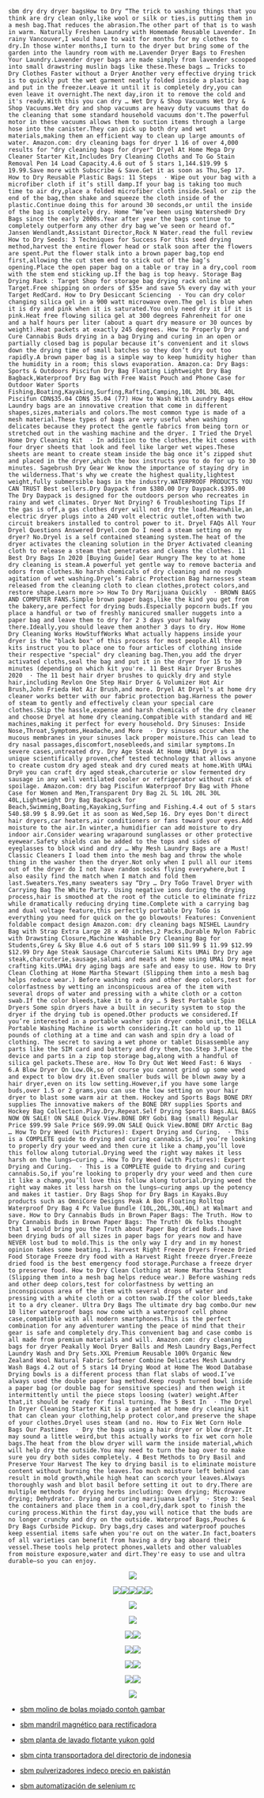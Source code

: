 
```
sbm dry dry dryer bagsHow to Dry “The trick to washing things that you think are dry clean only,like wool or silk or ties,is putting them in a mesh bag.That reduces the abrasion.The other part of that is to wash in warm. Naturally Freshen Laundry with Homemade Reusable Lavender. In rainy Vancouver,I would have to wait for months for my clothes to dry.In those winter months,I turn to the dryer but bring some of the garden into the laundry room with me.Lavender Dryer Bags to Freshen Your Laundry.Lavender dryer bags are made simply from lavender scooped into small drawstring muslin bags like these.These bags … Tricks to Dry Clothes Faster without a Dryer Another very effective drying trick is to quickly put the wet garment neatly folded inside a plastic bag and put in the freezer.Leave it until it is completely dry,you can even leave it overnight.The next day,iron it to remove the cold and it's ready.With this you can dry … Wet Dry & Shop Vacuums Wet Dry & Shop Vacuums.Wet dry and shop vacuums are heavy duty vacuums that do the cleaning that some standard household vacuums don't.The powerful motor in these vacuums allows them to suction items through a large hose into the canister.They can pick up both dry and wet materials,making them an efficient way to clean up large amounts of water. Amazon.com: dry cleaning bags for dryer 1 16 of over 4,000 results for "dry cleaning bags for dryer" Dryel At Home Mega Dry Cleaner Starter Kit,Includes Dry Cleaning Cloths and To Go Stain Removal Pen 14 Load Capacity.4.6 out of 5 stars 1,144.$19.99 $ 19.99.Save more with Subscribe & Save.Get it as soon as Thu,Sep 17. How to Dry Reusable Plastic Bags: 11 Steps  · Wipe out your bag with a microfiber cloth if it’s still damp.If your bag is taking too much time to air dry,place a folded microfiber cloth inside.Seal or zip the end of the bag,then shake and squeeze the cloth inside of the plastic.Continue doing this for around 30 seconds,or until the inside of the bag is completely dry. Home “We’ve been using Watershed® Dry Bags since the early 2000s.Year after year the bags continue to completely outperform any other dry bag we’ve seen or heard of.” Jansen Wendlandt,Assistant Director,Rock N Water.read the full review How to Dry Seeds: 3 Techniques for Success For this seed drying method,harvest the entire flower head or stalk soon after the flowers are spent.Put the flower stalk into a brown paper bag,top end first,allowing the cut stem end to stick out of the bag’s opening.Place the open paper bag on a table or tray in a dry,cool room with the stem end sticking up.If the bag is top heavy. Storage Bag Drying Rack : Target Shop for storage bag drying rack online at Target.Free shipping on orders of $35+ and save 5% every day with your Target RedCard. How to Dry Desiccant Sciencing  · You can dry color changing silica gel in a 900 watt microwave oven.The gel is blue when it is dry and pink when it is saturated.You only need dry it if it is pink.Heat free flowing silica gel at 300 degrees Fahrenheit for one and a half hours per liter (about a quart dry measure or 30 ounces by weight).Heat packets at exactly 245 degrees. How to Properly Dry and Cure Cannabis Buds drying in a bag Drying and curing in an open or partially closed bag is popular because it’s convenient and it slows down the drying time of small batches so they don’t dry out too rapidly.A brown paper bag is a simple way to keep humidity higher than the humidity in a room; this slows evaporation. Amazon.ca: Dry Bags: Sports & Outdoors Piscifun Dry Bag Floating Lightweight Dry Bag Bagback,Waterproof Dry Bag with Free Waist Pouch and Phone Case for Outdoor Water Sports Fishing,Boating,Kayaking,Surfing,Rafting,Camping,10L 20L 30L 40L Piscifun CDN$35.04 CDN$ 35.04 (77) How to Wash With Laundry Bags eHow Laundry bags are an innovative creation that come in different shapes,sizes,materials and colors.The most common type is made of a mesh material.These types of bags are very useful when washing delicates because they protect the gentle fabrics from being torn or stretched out in the washing machine and the dryer. I Tried the Dryel Home Dry Cleaning Kit  · In addition to the clothes,the kit comes with four dryer sheets that look and feel like larger wet wipes.These sheets are meant to create steam inside the bag once it’s zipped shut and placed in the dryer,which the box instructs you to do for up to 30 minutes. Sagebrush Dry Gear We know the importance of staying dry in the wilderness.That's why we create the highest quality,lightest weight,fully submersible bags in the industry.WATERPROOF PRODUCTS YOU CAN TRUST Best sellers.Dry Daypack from $380.00 Dry Daypack.$395.00 The Dry Daypack is designed for the outdoors person who recreates in rainy and wet climates. Dryer Not Drying? 6 Troubleshooting Tips If the gas is off,a gas clothes dryer will not dry the load.Meanwhile,an electric dryer plugs into a 240 volt electric outlet,often with two circuit breakers installed to control power to it. Dryel FAQs All Your Dryel Questions Answered Dryel.com Do I need a steam setting on my dryer? No.Dryel is a self contained steaming system.The heat of the dryer activates the cleaning solution in the Dryer Activated cleaning cloth to release a steam that penetrates and cleans the clothes. 11 Best Dry Bags In 2020 [Buying Guide] Gear Hungry The key to at home dry cleaning is steam.A powerful yet gentle way to remove bacteria and odors from clothes.No harsh chemicals of dry cleaning and no rough agitation of wet washing.Dryel’s Fabric Protection Bag harnesses steam released from the cleaning cloth to clean clothes,protect colors,and restore shape.Learn more >> How To Dry Marijuana Quickly  · BROWN BAGS AND COMPUTER FANS.Simple brown paper bags,like the kind you get from the bakery,are perfect for drying buds.Especially popcorn buds.If you place a handful or two of freshly manicured smaller nuggets into a paper bag and leave them to dry for 2 3 days your halfway there.Ideally,you should leave them another 3 days to dry. How Home Dry Cleaning Works HowStuffWorks What actually happens inside your dryer is the "black box" of this process for most people.All three kits instruct you to place one to four articles of clothing inside their respective "special" dry cleaning bag.Then,you add the dryer activated cloths,seal the bag and put it in the dryer for 15 to 30 minutes (depending on which kit you're. 11 Best Hair Dryer Brushes 2020  · The 11 best hair dryer brushes to quickly dry and style hair,including Revlon One Step Hair Dryer & Volumizer Hot Air Brush,John Frieda Hot Air Brush,and more. Dryel At Dryel's at home dry cleaner works better with our fabric protection bag.Harness the power of steam to gently and effectively clean your special care clothes.Skip the hassle,expense and harsh chemicals of the dry cleaner and choose Dryel at home dry cleaning.Compatible with standard and HE machines,making it perfect for every household. Dry Sinuses: Inside Nose,Throat,Symptoms,Headache,and More  · Dry sinuses occur when the mucous membranes in your sinuses lack proper moisture.This can lead to dry nasal passages,discomfort,nosebleeds,and similar symptoms.In severe cases,untreated dry. Dry Age Steak At Home UMAi Dry® is a unique scientifically proven,chef tested technology that allows anyone to create custom dry aged steak and dry cured meats at home.With UMAi Dry® you can craft dry aged steak,charcuterie or slow fermented dry sausage in any well ventilated cooler or refrigerator without risk of spoilage. Amazon.com: dry bag Piscifun Waterproof Dry Bag with Phone Case for Women and Men,Transparent Dry Bag 2L 5L 10L 20L 30L 40L,Lightweight Dry Bag Backpack for Beach,Swimming,Boating,Kayaking,Surfing and Fishing.4.4 out of 5 stars 540.$8.99 $ 8.99.Get it as soon as Wed,Sep 16. Dry eyes Don't direct hair dryers,car heaters,air conditioners or fans toward your eyes.Add moisture to the air.In winter,a humidifier can add moisture to dry indoor air.Consider wearing wraparound sunglasses or other protective eyewear.Safety shields can be added to the tops and sides of eyeglasses to block wind and dry … Why Mesh Laundry Bags are a Must! Classic Cleaners I load them into the mesh bag and throw the whole thing in the washer then the dryer.Not only when I pull all our items out of the dryer do I not have random socks flying everywhere,but I also easily find the match when I match and fold them last.Sweaters.Yes,many sweaters say “Dry … Dry ToGo Travel Dryer with Carrying Bag The White Party. Using negative ions during the drying process,hair is smoothed at the root of the cuticle to eliminate frizz while dramatically reducing drying time.Complete with a carrying bag and dual voltage feature,this perfectly portable Dry ToGo is everything you need for quick on the go blowouts! Features: Convenient foldable compact design Amazon.com: dry cleaning bags NISHEL Laundry Bag with Strap Extra Large 28 x 40 inches,2 Packs,Durable Nylon Fabric with Drawsting Closure,Machine Washable Dry Cleaning Bag for Students,Grey & Sky Blue 4.6 out of 5 stars 100 $11.99 $ 11.99 $12.99 $12.99 Dry Age Steak Sausage Charcuterie Salumi Kits UMAi Dry Dry age steak,charcuterie,sausage,salumi and meats at home using UMAi Dry meat crafting kits.UMAi dry aging bags are safe and easy to use. How to Dry Clean Clothing at Home Martha Stewart (Slipping them into a mesh bag helps reduce wear.) Before washing reds and other deep colors,test for colorfastness by wetting an inconspicuous area of the item with several drops of water and pressing with a white cloth or a cotton swab.If the color bleeds,take it to a dry … 5 Best Portable Spin Dryers Some spin dryers have a built in security system to stop the dryer if the drying tub is opened.Other products we considered.If you’re interested in a portable washer spin dryer combo unit,the DELLA Portable Washing Machine is worth considering.It can hold up to 11 pounds of clothing at a time and can wash and spin dry a load of clothing. The secret to saving a wet phone or tablet Disassemble any parts like the SIM card and battery and dry them,too.Step 3.Place the device and parts in a zip top storage bag,along with a handful of silica gel packets.These are. How To Dry Out Wet Weed Fast: 6 Ways  · 6.A Blow Dryer On Low.Ok,so of course you cannot grind up some weed and expect to blow dry it.Even smaller buds will be blown away by a hair dryer,even on its low setting.However,if you have some large buds,over 1.5 or 2 grams,you can use the low setting on your hair dryer to blast some warm air at them. Hockey and Sports Bags BONE DRY supplies The innovative makers of the BONE DRY supplies Sports and Hockey Bag Collection.Play.Dry.Repeat.Self Drying Sports Bags.ALL BAGS NOW ON SALE! ON SALE Quick View.BONE DRY Gobi Bag (small) Regular Price $99.99 Sale Price $69.99.ON SALE Quick View.BONE DRY Arctic Bag … How To Dry Weed (with Pictures): Expert Drying and Curing.  · This is a COMPLETE guide to drying and curing cannabis.So,if you’re looking to properly dry your weed and then cure it like a champ,you’ll love this follow along tutorial.Drying weed the right way makes it less harsh on the lungs—curing … How To Dry Weed (with Pictures): Expert Drying and Curing.  · This is a COMPLETE guide to drying and curing cannabis.So,if you’re looking to properly dry your weed and then cure it like a champ,you’ll love this follow along tutorial.Drying weed the right way makes it less harsh on the lungs—curing amps up the potency and makes it tastier. Dry Bags Shop for Dry Bags in Kayaks.Buy products such as OmniCore Designs Peak A Boo Floating Rolltop Waterproof Dry Bag 4 Pc Value Bundle (10L,20L,30L,40L) at Walmart and save. How to Dry Cannabis Buds in Brown Paper Bags: The Truth. How to Dry Cannabis Buds in Brown Paper Bags: The Truth! Ok folks thought that I would bring you the Truth about Paper Bag dried Buds.I have been drying buds of all sizes in paper bags for years now and have NEVER lost bud to mold.This is the only way I dry and in my honest opinion takes some beating.1. Harvest Right Freeze Dryers Freeze Dried Food Storage Freeze dry food with a Harvest Right freeze dryer.Freeze dried food is the best emergency food storage.Purchase a freeze dryer to preserve food. How to Dry Clean Clothing at Home Martha Stewart (Slipping them into a mesh bag helps reduce wear.) Before washing reds and other deep colors,test for colorfastness by wetting an inconspicuous area of the item with several drops of water and pressing with a white cloth or a cotton swab.If the color bleeds,take it to a dry cleaner. Ultra Dry Bags The ultimate dry bag combo.Our new 10 liter waterproof bags now come with a waterproof cell phone case,compatible with all modern smartphones.This is the perfect combination for any adventurer wanting the peace of mind that their gear is safe and completely dry.This convenient bag and case combo is all made from premium materials and will. Amazon.com: dry cleaning bags for dryer Peakally Wool Dryer Balls and Mesh Laundry Bags,Perfect Laundry Wash and Dry Sets.XXL Premium Reusable 100% Organic New Zealand Wool Natural Fabric Softener Combine Delicates Mesh Laundry Wash Bags 4.2 out of 5 stars 14 Drying Wood at Home The Wood Database Drying bowls is a different process than flat slabs of wood.I’ve always used the double paper bag method.Keep rough turned bowl inside a paper bag (or double bag for sensitive species) and then weigh it intermittently until the piece stops loosing (water) weight.After that,it should be ready for final turning. The 5 Best In  · The Dryel In Dryer Cleaning Starter Kit is a patented at home dry cleaning kit that can clean your clothing,help protect color,and preserve the shape of your clothes.Dryel uses steam (and no. How to Fix Wet Corn Hole Bags Our Pastimes  · Dry the bags using a hair dryer or blow dryer.It may sound a little weird,but this actually works to fix wet corn hole bags.The heat from the blow dryer will warm the inside material,which will help dry the outside.You may need to turn the bag over to make sure you dry both sides completely. 4 Best Methods to Dry Basil and Preserve Your Harvest The key to drying basil is to eliminate moisture content without burning the leaves.Too much moisture left behind can result in mold growth,while high heat can scorch your leaves.Always thoroughly wash and blot basil before setting it out to dry.There are multiple methods for drying herbs including: Oven drying; Microwave drying; Dehydrator. Drying and curing marijuana Leafly  · Step 3: Seal the containers and place them in a cool,dry,dark spot to finish the curing process.Within the first day,you will notice that the buds are no longer crunchy and dry on the outside. Waterproof Bags,Pouches & Dry Bags Curbside Pickup. Dry bags,dry cases and waterproof pouches keep essential items safe when you're out on the water.In fact,boaters of all varieties can benefit from having a dry bag aboard their vessel.These tools help protect phones,wallets and other valuables from moisture exposure,water and dirt.They're easy to use and ultra durable—so you can enjoy. 
```

<div align="center">

<a href="https://es-crusher.shibang-china.com/github&k=sbm+dry+dry+dryer+bags"><img src="https://static.shibang-china.com/es/crusher/logo.jpg"></a>

<a href="https://es-crusher.shibang-china.com/github&k=sbm+dry+dry+dryer+bags"><img src="https://static.shibang-china.com/es/crusher/index.jpg"></a><a href="https://es-crusher.shibang-china.com/material.htmlgithub&k=sbm+dry+dry+dryer+bags"><img src="https://static.shibang-china.com/es/crusher/material.jpg"></a><a href="https://es-crusher.shibang-china.com/application.htmlgithub&k=sbm+dry+dry+dryer+bags"><img src="https://static.shibang-china.com/es/crusher/application.jpg"></a><a href="https://es-crusher.shibang-china.com/aboutus.htmlgithub&k=sbm+dry+dry+dryer+bags"><img src="https://static.shibang-china.com/es/crusher/aboutus.jpg"></a><a href="https://es-crusher.shibang-china.com/contact.htmlgithub&k=sbm+dry+dry+dryer+bags"><img src="https://static.shibang-china.com/es/crusher/contact.jpg"></a>

<a href="https://es-crusher.shibang-china.com/github&k=sbm+dry+dry+dryer+bags"><img src="https://static.shibang-china.com/es/crusher/banner.jpg"></a>

<a href="https://swt.shibang-china.com/github&k=sbm+dry+dry+dryer+bags"><img src="https://static.shibang-china.com/es/crusher/text.jpg"></a>

<a href="https://swt.shibang-china.com/github&k=sbm+dry+dry+dryer+bags"><img src="https://static.shibang-china.com/es/crusher/chat.jpg"></a><a href="https://es-crusher.shibang-china.com/contact.htmlgithub&k=sbm+dry+dry+dryer+bags"><img src="https://static.shibang-china.com/es/crusher/message.jpg"></a>

<a href="https://es-crusher.shibang-china.com/products/pe.htmlgithub&k=sbm+dry+dry+dryer+bags"><img src="https://static.shibang-china.com/es/crusher/pe.jpg"></a><a href="https://es-crusher.shibang-china.com/products/pf.htmlgithub&k=sbm+dry+dry+dryer+bags"><img src="https://static.shibang-china.com/es/crusher/pf.jpg"></a>

<a href="https://es-crusher.shibang-china.com/products/hpt.htmlgithub&k=sbm+dry+dry+dryer+bags"><img src="https://static.shibang-china.com/es/crusher/hpt.jpg"></a><a href="https://es-crusher.shibang-china.com/products/vsi.htmlgithub&k=sbm+dry+dry+dryer+bags"><img src="https://static.shibang-china.com/es/crusher/vsi.jpg"></a>

<a href="https://es-crusher.shibang-china.com/products/klv.htmlgithub&k=sbm+dry+dry+dryer+bags"><img src="https://static.shibang-china.com/es/crusher/klv.jpg"></a><a href="https://es-crusher.shibang-china.com/products/portable.htmlgithub&k=sbm+dry+dry+dryer+bags"><img src="https://static.shibang-china.com/es/crusher/portable.jpg"></a>

<a href="https://swt.shibang-china.com/github&k=sbm+dry+dry+dryer+bags"><img src="https://static.shibang-china.com/es/crusher/case.jpg"></a>

</div>


* [sbm molino de bolas mojado contoh gambar](sbm%20molino%20de%20bolas%20mojado%20contoh%20gambar.md)

* [sbm mandril magnético para rectificadora](sbm%20mandril%20magn%C3%A9tico%20para%20rectificadora.md)

* [sbm planta de lavado flotante yukon gold](sbm%20planta%20de%20lavado%20flotante%20yukon%20gold.md)

* [sbm cinta transportadora del directorio de indonesia](sbm%20cinta%20transportadora%20del%20directorio%20de%20indonesia.md)

* [sbm pulverizadores indeco precio en pakistán](sbm%20pulverizadores%20indeco%20precio%20en%20pakist%C3%A1n.md)

* [sbm automatización de selenium rc](sbm%20automatizaci%C3%B3n%20de%20selenium%20rc.md)